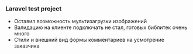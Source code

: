 <h3>Laravel test project</h3>
<ul>
    <li>Оставил возможность мультизагрузки изображений</li>
    <li>Валидацию на клиенте подключать не стал, готовых библитек очень много</li>
    <li>Стили и внешний вид формы комментариев на усмотрение заказчика</li>
</ul>
